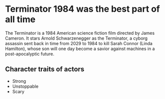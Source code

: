 # Terminator 1984 was the best part of all time

The Terminator is a 1984 American science fiction film directed by James Cameron. It stars 
Arnold Schwarzenegger as the Terminator, a cyborg assassin sent back in time from 2029 to 
1984 to kill Sarah Connor (Linda Hamilton), whose son will one day become a savior against 
machines in a post-apocalyptic future.

## Character traits of actors
* Strong
* Unstoppable 
* Scary 
